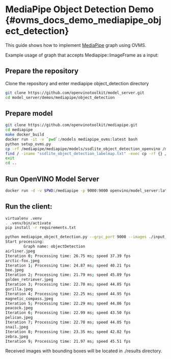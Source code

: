 # MediaPipe Object Detection Demo {#ovms_docs_demo_mediapipe_object_detection}

This guide shows how to implement [MediaPipe](../../../docs/mediapipe.md) graph using OVMS.

Example usage of graph that accepts Mediapipe::ImageFrame as a input:


## Prepare the repository

Clone the repository and enter mediapipe object_detection directory
```bash
git clone https://github.com/openvinotoolkit/model_server.git
cd model_server/demos/mediapipe/object_detection
```

## Prepare model

```bash
git clone https://github.com/openvinotoolkit/mediapipe.git
cd mediapipe
make docker_build
docker run -it -v `pwd`:/models mediapipe_ovms:latest bash
python setup_ovms.py
cp -rf /mediapipe/mediapipe/models/ssdlite_object_detection_openvino /models
find / -iname "ssdlite_object_detection_labelmap.txt" -exec cp -rf {} /models \; -quit
exit
cd ..
```

## Run OpenVINO Model Server
```bash
docker run -d -v $PWD:/mediapipe -p 9000:9000 openvino/model_server:latest --config_path /mediapipe/config.json --port 9000
```

## Run the client:
```bash
virtualenv .venv
. .venv/bin/activate
pip install -r requirements.txt

python mediapipe_object_detection.py --grpc_port 9000 --images ./input_images.txt
Start processing:
        Graph name: objectDetection
airliner.jpeg
Iteration 0; Processing time: 26.75 ms; speed 37.39 fps
arctic-fox.jpeg
Iteration 1; Processing time: 24.87 ms; speed 40.21 fps
bee.jpeg
Iteration 2; Processing time: 21.79 ms; speed 45.89 fps
golden_retriever.jpeg
Iteration 3; Processing time: 22.70 ms; speed 44.05 fps
gorilla.jpeg
Iteration 4; Processing time: 22.25 ms; speed 44.95 fps
magnetic_compass.jpeg
Iteration 5; Processing time: 22.29 ms; speed 44.86 fps
peacock.jpeg
Iteration 6; Processing time: 22.99 ms; speed 43.50 fps
pelican.jpeg
Iteration 7; Processing time: 22.70 ms; speed 44.05 fps
snail.jpeg
Iteration 8; Processing time: 23.35 ms; speed 42.82 fps
zebra.jpeg
Iteration 9; Processing time: 21.97 ms; speed 45.51 fps
```
Received images with bounding boxes will be located in ./results directory.